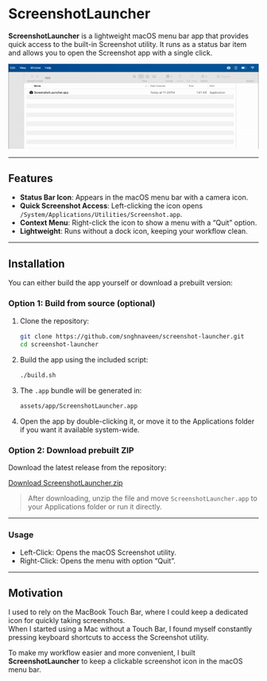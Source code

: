# ScreenshotLauncher

**ScreenshotLauncher** is a lightweight macOS menu bar app that provides quick access to the built-in Screenshot utility. It runs as a status bar item and allows you to open the Screenshot app with a single click.  

![Screen](assets/screen.gif)  

---

## Features

- **Status Bar Icon**: Appears in the macOS menu bar with a camera icon.  
- **Quick Screenshot Access**: Left-clicking the icon opens `/System/Applications/Utilities/Screenshot.app`.  
- **Context Menu**: Right-click the icon to show a menu with a “Quit” option.  
- **Lightweight**: Runs without a dock icon, keeping your workflow clean.  

---

## Installation

You can either build the app yourself or download a prebuilt version:

### Option 1: Build from source (optional)
1. Clone the repository:
    ```bash
    git clone https://github.com/snghnaveen/screenshot-launcher.git
    cd screenshot-launcher
    ```
2. Build the app using the included script:
    ```bash
    ./build.sh
    ```
3. The `.app` bundle will be generated in:
    ```bash
    assets/app/ScreenshotLauncher.app
    ```
4. Open the app by double-clicking it, or move it to the Applications folder if you want it available system-wide.

### Option 2: Download prebuilt ZIP
Download the latest release from the repository:

[Download ScreenshotLauncher.zip](ScreenshotLauncher.zip)

> After downloading, unzip the file and move `ScreenshotLauncher.app` to your Applications folder or run it directly.

---

### Usage
- Left-Click: Opens the macOS Screenshot utility.
- Right-Click: Opens the menu with option “Quit”.

---

## Motivation

I used to rely on the MacBook Touch Bar, where I could keep a dedicated icon for quickly taking screenshots.  
When I started using a Mac without a Touch Bar, I found myself constantly pressing keyboard shortcuts to access the Screenshot utility.  

To make my workflow easier and more convenient, I built **ScreenshotLauncher** to keep a clickable screenshot icon in the macOS menu bar.
